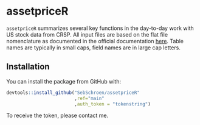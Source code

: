 
# assetpriceR

<!-- badges: start -->
<!-- badges: end -->

`assetpriceR` summarizes several key functions in the day-to-day work with US stock data from CRSP.
All input files are based on the flat file nomenclature as documented in the official documentation [here](http://www.crsp.org/files/crsp_us_stock.pdf).
Table names are typically in small caps, field names are in large cap letters.




## Installation

You can install the package from GitHub with:


``` r
devtools::install_github("SebSchroen/assetpriceR"
                         ,ref="main"
                         ,auth_token = "tokenstring")
```
To receive the token, please contact me.


